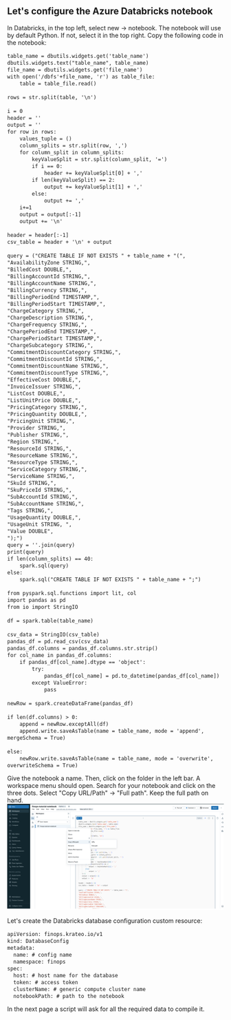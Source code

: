 ## Let's configure the Azure Databricks notebook

In Databricks, in the top left, select new -> notebook. The notebook will use by default Python. If not, select it in the top right.
Copy the following code in the notebook: 

```
table_name = dbutils.widgets.get('table_name')
dbutils.widgets.text("table_name", table_name)
file_name = dbutils.widgets.get('file_name')
with open('/dbfs'+file_name, 'r') as table_file:
    table = table_file.read()

rows = str.split(table, '\n')

i = 0
header = ''
output = ''
for row in rows:
    values_tuple = ()
    column_splits = str.split(row, ',')
    for column_split in column_splits:
        keyValueSplit = str.split(column_split, '=')
        if i == 0:
            header += keyValueSplit[0] + ','
        if len(keyValueSplit) == 2:
            output += keyValueSplit[1] + ','
        else:
            output += ','
    i+=1
    output = output[:-1]
    output += '\n'

header = header[:-1]
csv_table = header + '\n' + output

query = ("CREATE TABLE IF NOT EXISTS " + table_name + "(",
"AvailabilityZone STRING,",
"BilledCost DOUBLE,",
"BillingAccountId STRING,",
"BillingAccountName STRING,",
"BillingCurrency STRING,",
"BillingPeriodEnd TIMESTAMP,",
"BillingPeriodStart TIMESTAMP,",
"ChargeCategory STRING,",
"ChargeDescription STRING,",
"ChargeFrequency STRING,",
"ChargePeriodEnd TIMESTAMP,",
"ChargePeriodStart TIMESTAMP,",
"ChargeSubcategory STRING,",
"CommitmentDiscountCategory STRING,",
"CommitmentDiscountId STRING,",
"CommitmentDiscountName STRING,",
"CommitmentDiscountType STRING,",
"EffectiveCost DOUBLE,",
"InvoiceIssuer STRING,",
"ListCost DOUBLE,",
"ListUnitPrice DOUBLE,",
"PricingCategory STRING,",
"PricingQuantity DOUBLE,",
"PricingUnit STRING,",
"Provider STRING,",
"Publisher STRING,",
"Region STRING,",
"ResourceId STRING,",
"ResourceName STRING,",
"ResourceType STRING,",
"ServiceCategory STRING,",
"ServiceName STRING,",
"SkuId STRING,",
"SkuPriceId STRING,",
"SubAccountId STRING,",
"SubAccountName STRING,",
"Tags STRING,",
"UsageQuantity DOUBLE,",
"UsageUnit STRING, ",
"Value DOUBLE",
");")
query = ''.join(query)
print(query)
if len(column_splits) == 40:
    spark.sql(query)
else:
    spark.sql("CREATE TABLE IF NOT EXISTS " + table_name + ";")

from pyspark.sql.functions import lit, col
import pandas as pd
from io import StringIO

df = spark.table(table_name)

csv_data = StringIO(csv_table)
pandas_df = pd.read_csv(csv_data)
pandas_df.columns = pandas_df.columns.str.strip()
for col_name in pandas_df.columns:
    if pandas_df[col_name].dtype == 'object':
        try:
            pandas_df[col_name] = pd.to_datetime(pandas_df[col_name])
        except ValueError:
            pass

newRow = spark.createDataFrame(pandas_df)

if len(df.columns) > 0:
    append = newRow.exceptAll(df)
    append.write.saveAsTable(name = table_name, mode = 'append', mergeSchema = True)

else:
    newRow.write.saveAsTable(name = table_name, mode = 'overwrite', overwriteSchema = True)
```

Give the notebook a name. Then, click on the folder in the left bar. A workspace menu should open. Search for your notebook and click on the three dots. Select "Copy URL/Path" -> "Full path". Keep the full path on hand.
![databricks-notebook-fullpath](./databricks-notebook-fullpath.png)


Let's create the Databricks database configuration custom resource:
```
apiVersion: finops.krateo.io/v1
kind: DatabaseConfig
metadata:
  name: # config name
  namespace: finops
spec:
  host: # host name for the database
  token: # access token
  clusterName: # generic compute cluster name
  notebookPath: # path to the notebook 
```

In the next page a script will ask for all the required data to compile it. 

